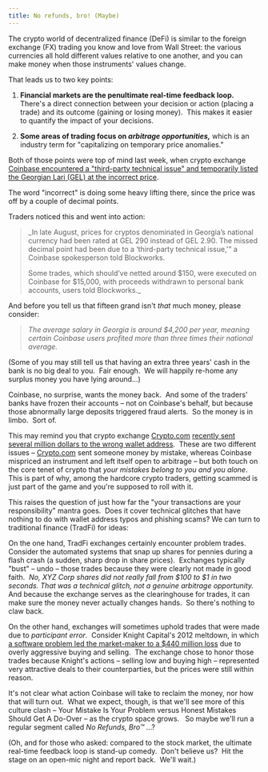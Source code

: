 ```yaml
---
title: No refunds, bro! (Maybe)
---
```

The crypto world of decentralized finance (DeFi) is similar to the foreign exchange (FX) trading you know and love from Wall Street: the various currencies all hold different values relative to one another, and you can make money when those instruments' values change.

That leads us to two key points:

1.  **Financial markets are the penultimate real-time feedback loop.**  There's a direct connection between your decision or action (placing a trade) and its outcome (gaining or losing money).  This makes it easier to quantify the impact of your decisions.
    
2.  **Some areas of trading focus on _arbitrage opportunities,_** which is an industry term for "capitalizing on temporary price anomalies."  
    

Both of those points were top of mind last week, when crypto exchange [Coinbase encountered a "third-party technical issue" and temporarily listed the Georgian Lari (GEL) at the incorrect price](https://blockworks.co/coinbase-users-across-georgia-milk-price-bug-for-100x-profit/).  

The word "incorrect" is doing some heavy lifting there, since the price was off by a couple of decimal points.

Traders noticed this and went into action:

> _In late August, prices for cryptos denominated in Georgia’s national currency had been rated at GEL 290 instead of GEL 2.90. The missed decimal point had been due to a ‘third-party technical issue,'” a Coinbase spokesperson told Blockworks.  
>   
> Some trades, which should’ve netted around $150, were executed on Coinbase for $15,000, with proceeds withdrawn to personal bank accounts, users told Blockworks._

And before you tell us that fifteen grand isn't _that_ much money, please consider:

> _The average salary in Georgia is around $4,200 per year, meaning certain Coinbase users profited more than three times their national average._

(Some of you may still tell us that having an extra three years' cash in the bank is no big deal to you.  Fair enough.  We will happily re-home any surplus money you have lying around…)

Coinbase, no surprise, wants the money back.  And some of the traders' banks have frozen their accounts – not on Coinbase's behalf, but because those abnormally large deposits triggered fraud alerts.  So the money is in limbo.  Sort of.

This may remind you that crypto exchange [Crypto.com](http://Crypto.com) [recently sent several million dollars to the wrong wallet address](https://www.blockandmortar.xyz/newsletter/digital-escapism-case-law-pioneers-and-cant-be-evil-nft-licenses#but-we-thought-crypto-was-all-no-take-backs).  These are two different issues – [Crypto.com](http://Crypto.com) sent someone money by mistake, whereas Coinbase mispriced an instrument and left itself open to arbitrage – but both touch on the core tenet of crypto that _your mistakes belong to you and you alone_. This is part of why, among the hardcore crypto traders, getting scammed is just part of the game and you're supposed to roll with it.

This raises the question of just how far the "your transactions are your responsibility" mantra goes.  Does it cover technical glitches that have nothing to do with wallet address typos and phishing scams? We can turn to traditional finance (TradFi) for ideas:

On the one hand, TradFi exchanges certainly encounter problem trades.  Consider the automated systems that snap up shares for pennies during a flash crash (a sudden, sharp drop in share prices).  Exchanges typically "bust" – undo – those trades because they were clearly not made in good faith.  _No, XYZ Corp shares did not really fall from $100 to $1 in two seconds. That was a technical glitch, not a genuine arbitrage opportunity._  And because the exchange serves as the clearinghouse for trades, it can make sure the money never actually changes hands.  So there's nothing to claw back.

On the other hand, exchanges will sometimes uphold trades that were made due to _participant error_.  Consider Knight Capital's 2012 meltdown, in which [a software problem led the market-maker to a $440 million loss](https://www.henricodolfing.com/2019/06/project-failure-case-study-knight-capital.html) due to overly aggressive buying and selling.  The exchange chose to honor those trades because Knight's actions – selling low and buying high – represented very attractive deals to their counterparties, but the prices were still within reason.

It's not clear what action Coinbase will take to reclaim the money, nor how that will turn out.  What we expect, though, is that we'll see more of this culture clash – Your Mistake Is Your Problem versus Honest Mistakes Should Get A Do-Over – as the crypto space grows.   So maybe we'll run a regular segment called _No Refunds, Bro™_ …? 

(Oh, and for those who asked: compared to the stock market, the ultimate real-time feedback loop is stand-up comedy.  Don't believe us?  Hit the stage on an open-mic night and report back.  We'll wait.)
